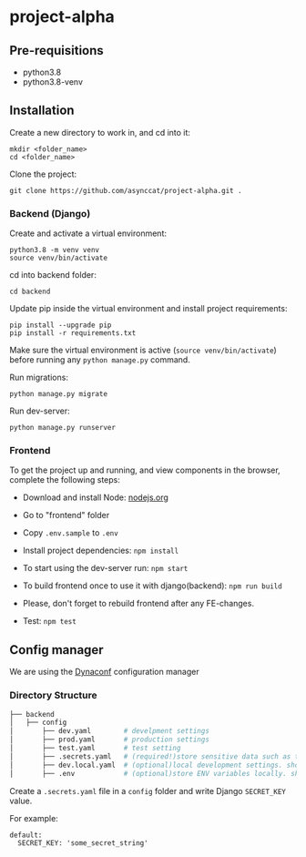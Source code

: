 # project-alpha

## Pre-requisitions
 - python3.8
 - python3.8-venv

## Installation

Create a new directory to work in, and cd into it:
```
mkdir <folder_name>
cd <folder_name>
```
Clone the project:
```
git clone https://github.com/asynccat/project-alpha.git .
```
### Backend (Django)
Create and activate a virtual environment:
```
python3.8 -m venv venv
source venv/bin/activate
```
cd into backend folder:
```
cd backend
```
Update pip inside the virtual environment and install project requirements:
```
pip install --upgrade pip
pip install -r requirements.txt
```
Make sure the virtual environment is active (`source venv/bin/activate`) before running any `python manage.py` command.

Run migrations:
```
python manage.py migrate
```
Run dev-server:
```
python manage.py runserver
```

### Frontend

To get the project up and running, and view components in the browser, complete the following steps:

* Download and install Node: [nodejs.org](https://nodejs.org/)
* Go to "frontend" folder
* Copy `.env.sample` to `.env`
* Install project dependencies: `npm install`

* To start using the dev-server run: `npm start`
* To build frontend once to use it with django(backend): `npm run build`
* Please, don't forget to rebuild frontend after any FE-changes.

* Test: `npm test`

## Config manager
We are using the [Dynaconf](https://github.com/rochacbruno/dynaconf) configuration manager
### Directory Structure
```bash
├── backend
│   ├── config
│       ├── dev.yaml        # develpment settings
│       ├── prod.yaml       # production settings
│       ├── test.yaml       # test setting
│       ├── .secrets.yaml   # (required!)store sensitive data such as tokens and passwords
│       ├── dev.local.yaml  # (optional)local development settings. should be in .gitignore
│       ├── .env            # (optional)store ENV variables locally. should be in .gitignore
```
Create a `.secrets.yaml` file in a `config` folder and write Django `SECRET_KEY` value.

For example:
```
default:
  SECRET_KEY: 'some_secret_string'
```